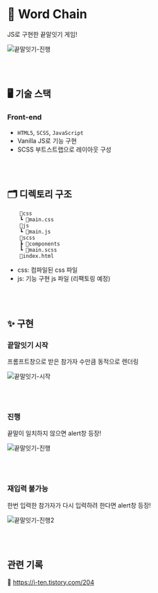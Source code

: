 # 🔗 Word Chain

JS로 구현한 끝말잇기 게임!

![끝말잇기-진행](https://user-images.githubusercontent.com/82587107/200975362-aa040edb-4591-4939-87ae-9d29c296aa86.gif)

<br/>
<br/>

## 🖥 기술 스택

### Front-end

- `HTML5`, `SCSS`, `JavaScript`
- Vanilla JS로 기능 구현
- SCSS 부트스트랩으로 레이아웃 구성

<br/>
<br/>

## 🗂 디렉토리 구조

```
    📂css
    ┗ 📜main.css
    📂js
    ┗ 📜main.js
    📂scss
    ┣ 📂components
    ┗ 📜main.scss
    📜index.html
```

- css: 컴파일된 css 파일
- js: 기능 구현 js 파일 (리팩토링 예정)

<br/>
<br/>

## ✨ 구현

### 끝말잇기 시작

프롬프트창으로 받은 참가자 수만큼 동적으로 렌더링

![끝말잇기-시작](https://user-images.githubusercontent.com/82587107/200973817-131b8bca-9a87-4269-b0e7-0588f0b698c2.gif)

<br/>
<br/>

### 진행

끝말이 일치하지 않으면 alert창 등장!

![끝말잇기-진행](https://user-images.githubusercontent.com/82587107/200973814-b77262e6-707a-4ed9-9224-360e8937860f.gif)

<br/>
<br/>

### 재입력 불가능

한번 입력한 참가자가 다시 입력하려 한다면 alert창 등장!

![끝말잇기-진행2](https://user-images.githubusercontent.com/82587107/200973808-aa61ddc2-2483-4de2-bcff-c457fe93d176.gif)

<br/>
<br/>

## 관련 기록

🔗 https://i-ten.tistory.com/204
